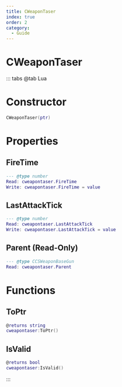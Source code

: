 ```yaml
---
title: CWeaponTaser
index: true
order: 2
category:
  - Guide
---
```


# CWeaponTaser

::: tabs
@tab Lua
# Constructor
```lua
CWeaponTaser(ptr)
```
# Properties
## FireTime 
```lua
--- @type number
Read: cweapontaser.FireTime
Write: cweapontaser.FireTime = value
```
## LastAttackTick 
```lua
--- @type number
Read: cweapontaser.LastAttackTick
Write: cweapontaser.LastAttackTick = value
```
## Parent (Read-Only)
```lua
--- @type CCSWeaponBaseGun
Read: cweapontaser.Parent
```
# Functions
## ToPtr
```lua
@returns string
cweapontaser:ToPtr()
```
## IsValid
```lua
@returns bool
cweapontaser:IsValid()
```

:::